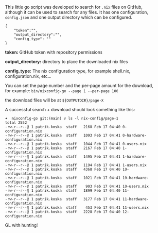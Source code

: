 This little go script was developed to search for `.nix` files on GitHub, although it can be used to search
for any files.
It has one configuration, `config.json` and one output directory which can be configured.

```
{
    "token":"",
    "output_directory":"",
    "config_type": ""
}
```

**token:** GitHub token with repository permissions

**output_directory:** directory to place the downloaded nix files

**config_type:** The nix configuration type, for example shell.nix, configuration.nix, etc...

You can set the page number and the per-page amount for the download, for example:
`bin/nixconfig-go --page 1 --per-page 100`

the download files will be at `${OUTPUTDIR}/page-X`

A successful search + download should look something like this:

```
➜  nixconfig-go git:(main) ✗ ls -l nix-config/page-1 
total 2552
-rw-r--r--@ 1 patrik.koska  staff   2168 Feb 17 04:40 0-configuration.nix
-rw-r--r--@ 1 patrik.koska  staff   1093 Feb 17 04:41 0-hardware-configuration.nix
-rw-r--r--@ 1 patrik.koska  staff   1044 Feb 17 04:41 0-users.nix
-rw-r--r--@ 1 patrik.koska  staff   2167 Feb 17 04:40 1-configuration.nix
-rw-r--r--@ 1 patrik.koska  staff   1495 Feb 17 04:41 1-hardware-configuration.nix
-rw-r--r--@ 1 patrik.koska  staff   1194 Feb 17 04:41 1-users.nix
-rw-r--r--@ 1 patrik.koska  staff   4368 Feb 17 04:40 10-configuration.nix
-rw-r--r--@ 1 patrik.koska  staff   1021 Feb 17 04:41 10-hardware-configuration.nix
-rw-r--r--@ 1 patrik.koska  staff    903 Feb 17 04:41 10-users.nix
-rw-r--r--@ 1 patrik.koska  staff   1899 Feb 17 04:40 11-configuration.nix
-rw-r--r--@ 1 patrik.koska  staff   3177 Feb 17 04:41 11-hardware-configuration.nix
-rw-r--r--@ 1 patrik.koska  staff    453 Feb 17 04:41 11-users.nix
-rw-r--r--@ 1 patrik.koska  staff   2228 Feb 17 04:40 12-configuration.nix
```

GL with hunting!